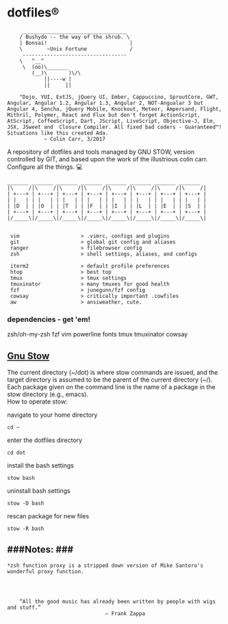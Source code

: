 # **dotfiles®** #

		 __________________________________
		/ Bushydo -- the way of the shrub. \
		| Bonsai! 							|
		\        ~Unix Fortune              /
		 ----------------------------------
        \   ^__^
         \  (oo)\_______
            (__)\       )\/\
                ||----w |
                ||     ||

		"Dojo, YUI, ExtJS, jQuery UI, Ember, Cappuccino, SproutCore, GWT, Angular, Angular 1.2, Angular 1.3, Angular 2, NOT-Angualar 3 but Angular 4, Sencha, jQuery Mobile, Knockout, Meteor, Ampersand, Flight, Mithril, Polymer, React and Flux but don't forget ActionScript, AtScript, CoffeeScript, Dart, JScript, LiveScript, Objective-J, Elm, JSX, JSweet and  Closure Compiler. All fixed bad coders - Guaranteed™! Situations like this created Ada.
				~ Colin Carr, 3/2017

  
A repository of dotfiles and tools managed by GNU STOW, version controlled by GIT, and based upon the work of the illustrious colin carr. 
Configure all the things. 💻


```
_______ _______ _______ _______ _______ _______ _______ _______
|\     /|\     /|\     /|\     /|\     /|\     /|\     /|\     /|
| +---+ | +---+ | +---+ | +---+ | +---+ | +---+ | +---+ | +---+ |
| |   | | |   | | |   | | |   | | |   | | |   | | |   | | |   | |
| |D  | | |O  | | |T  | | |F  | | |I  | | |L  | | |E  | | |S  | |
| +---+ | +---+ | +---+ | +---+ | +---+ | +---+ | +---+ | +---+ |
|/_____\|/_____\|/_____\|/_____\|/_____\|/_____\|/_____\|/_____\|


 vim          			> .vimrc, configs and plugins
 git            		> global git config and aliases
 ranger             	> filebrowser config
 zsh           			> shell settings, aliases, and configs

 iterm2         		> default profile preferences
 htop           		> best top
 tmux					> tmux settings
 tmuxinator				> many tmuxes for good health
 fzf					> junegunn/fzf config
 cowsay					> critically important .cowfiles
 aw						> ansiweather, cute.

```


### dependencies - get 'em! ###

zsh/oh-my-zsh
fzf
vim
powerline fonts
tmux
tmuxinator
cowsay


[Gnu Stow](http://www.gnu.org/software/stow/manual/stow.html)
-------------------------------------------------------------
The current directory (~/dot) is where stow commands are issued, and the target directory is assumed to be the parent of the current directory (~/). Each package given on the command line is the name of a package in the stow directory (e.g., emacs).  
How to operate stow:

navigate to your home directory

`cd ~`

enter the dotfiles directory

`cd dot`

install the bash settings

`stow bash`

uninstall bash settings

`stow -D bash`

rescan package for new files

`stow -R bash`


###Notes: ###
------
	*zsh function proxy is a stripped down version of Mike Santoro's wonderful proxy function.




		“All the good music has already been written by people with wigs and stuff.” 
		                            ― Frank Zappa




